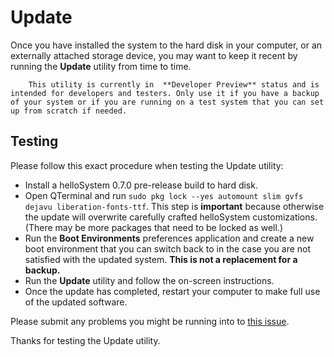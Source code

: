 # Update

Once you have installed the system to the hard disk in your computer, or an externally attached storage device, you may want to keep it recent by running the __Update__ utility from time to time.

``` .. note::
    This utility is currently in  **Developer Preview** status and is intended for developers and testers. Only use it if you have a backup of your system or if you are running on a test system that you can set up from scratch if needed.
```

## Testing 

Please follow this exact procedure when testing the Update utility:

* Install a helloSystem 0.7.0 pre-release build to hard disk.
* Open QTerminal and run `sudo pkg lock --yes automount slim gvfs dejavu liberation-fonts-ttf`. This step is __important__ because otherwise the update will overwrite carefully crafted helloSystem customizations. (There may be more packages that need to be locked as well.)
* Run the __Boot Environments__ preferences application and create a new boot environment that you can switch back to in the case you are not satisfied with the updated system. __This is not a replacement for a backup.__
* Run the __Update__ utility and follow the on-screen instructions.
* Once the update has completed, restart your computer to make full use of the updated software.

Please submit any problems you might be running into to [this issue](https://github.com/helloSystem/Utilities/issues/33).

Thanks for testing the Update utility.
